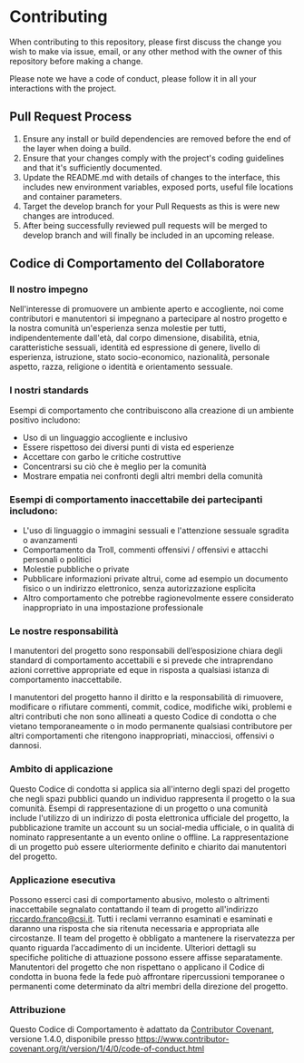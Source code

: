 # Contributing

When contributing to this repository, please first discuss the change you wish to make via issue, email, or any other 
method with the owner of this repository before making a change. 

Please note we have a code of conduct, please follow it in all your interactions with the project.

## Pull Request Process

1. Ensure any install or build dependencies are removed before the end of the layer when doing a build.
2. Ensure that your changes comply with the project's coding guidelines and that it's sufficiently documented. 
3. Update the README.md with details of changes to the interface, this includes new environment variables, exposed 
   ports, useful file locations and container parameters.
4. Target the develop branch for your Pull Requests as this is were new changes are introduced. 
4. After being successfully reviewed pull requests will be merged to develop branch and will finally be included in an 
   upcoming release. 

## Codice di Comportamento del Collaboratore

### Il nostro impegno

Nell'interesse di promuovere un ambiente aperto e accogliente, noi come contributori e
manutentori si impegnano a partecipare al nostro progetto e la nostra comunità
un'esperienza senza molestie per tutti, indipendentemente dall'età, dal corpo dimensione,
disabilità, etnia, caratteristiche sessuali, identità ed espressione di genere, livello
di esperienza, istruzione, stato socio-economico, nazionalità, personale aspetto, razza,
religione o identità e orientamento sessuale.

### I nostri standards

Esempi di comportamento che contribuiscono alla creazione di un ambiente positivo
includono:

* Uso di un linguaggio accogliente e inclusivo
* Essere rispettoso dei diversi punti di vista ed esperienze
* Accettare con garbo le critiche costruttive
* Concentrarsi su ciò che è meglio per la comunità
* Mostrare empatia nei confronti degli altri membri della comunità

### Esempi di comportamento inaccettabile dei partecipanti includono:

* L'uso di linguaggio o immagini sessuali e l'attenzione sessuale sgradita o avanzamenti
* Comportamento da Troll, commenti offensivi / offensivi e attacchi personali o politici
* Molestie pubbliche o private
* Pubblicare informazioni private altrui, come ad esempio un documento fisico o un indirizzo
  elettronico, senza autorizzazione esplicita
* Altro comportamento che potrebbe ragionevolmente essere considerato inappropriato in una
  impostazione professionale

### Le nostre responsabilità

I manutentori del progetto sono responsabili dell’esposizione chiara degli standard di
comportamento accettabili e si prevede che intraprendano azioni correttive appropriate ed
eque in risposta a qualsiasi istanza di comportamento inaccettabile.

I manutentori del progetto hanno il diritto e la responsabilità di rimuovere, modificare o
rifiutare commenti, commit, codice, modifiche wiki, problemi e altri contributi che non sono
allineati a questo Codice di condotta o che vietano temporaneamente o
in modo permanente qualsiasi contributore per altri comportamenti che ritengono inappropriati,
minacciosi, offensivi o dannosi.

### Ambito di applicazione

Questo Codice di condotta si applica sia all'interno degli spazi del progetto che negli spazi
pubblici quando un individuo rappresenta il progetto o la sua comunità. Esempi di rappresentazione
di un progetto o una comunità include l'utilizzo di un indirizzo di posta elettronica ufficiale del
progetto, la pubblicazione tramite un account su un social-media ufficiale, o in qualità di nominato
rappresentante a un evento online o offline. La rappresentazione di un progetto può essere
ulteriormente definito e chiarito dai manutentori del progetto.

### Applicazione esecutiva

Possono esserci casi di comportamento abusivo, molesto o altrimenti inaccettabile segnalato
contattando il team di progetto all'indirizzo [riccardo.franco@csi.it](riccardo.franco@csi.it).
Tutti i reclami verranno esaminati e esaminati e daranno una risposta che sia ritenuta necessaria
e appropriata alle circostanze. Il team del progetto è obbligato a mantenere la riservatezza per
quanto riguarda l’accadimento di un incidente. Ulteriori dettagli su specifiche politiche di
attuazione possono essere affisse separatamente.
Manutentori del progetto che non rispettano o applicano il Codice di condotta in buona fede
la fede può affrontare ripercussioni temporanee o permanenti come determinato da altri
membri della direzione del progetto.

### Attribuzione

Questo Codice di Comportamento è adattato da [Contributor Covenant](https://www.contributor-covenant.org),
versione 1.4.0, disponibile presso https://www.contributor-covenant.org/it/version/1/4/0/code-of-conduct.html
